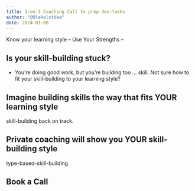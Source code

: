 ```yaml
---
title: 1-on-1 Coaching Call to prep dev-tasks
author: "@OlaHolstVea"
date: 2024-01-08
---
```


Know your learning style –
Use Your Strengths –


## Is your skill-building stuck?

- You’re doing good work, but you’re building too ... skill.
Not sure how to fit your skill-building to your learning style?


## Imagine building skills the way that fits YOUR learning style

skill-building back on track.

## Private coaching will show you YOUR skill-building style
type-based-skill-building



## Book a Call


